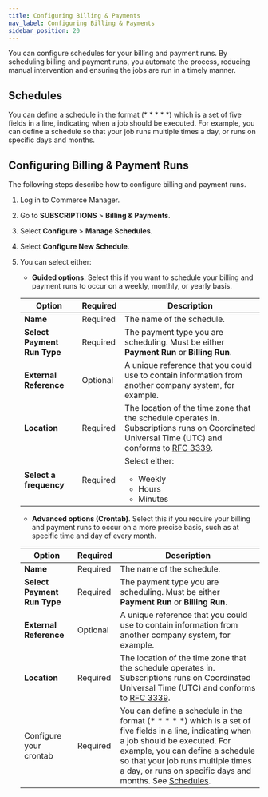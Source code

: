 ```yaml
---
title: Configuring Billing & Payments
nav_label: Configuring Billing & Payments
sidebar_position: 20
---
```


You can configure schedules for your billing and payment runs. By scheduling billing and payment runs, you automate the process, reducing manual intervention and ensuring the jobs are run in a timely manner. 

## Schedules



You can define a schedule in the format (* * * * *) which is a set of five fields in a line, indicating when a job should be executed. For example, you can define a schedule so that your job runs multiple times a day, or runs on specific days and months.

## Configuring Billing & Payment Runs

The following steps describe how to configure billing and payment runs.

1. Log in to Commerce Manager.
2. Go to **SUBSCRIPTIONS** > **Billing & Payments**. 
3. Select **Configure** > **Manage Schedules**.
4. Select **Configure New Schedule**.
5. You can select either:

    - **Guided options**. Select this if you want to schedule your billing and payment runs to  occur on a weekly, monthly, or yearly basis.

     | Option                      | Required | Description                                                                                                                                                                             |
     |-----------------------------|----------|-----------------------------------------------------------------------------------------------------------------------------------------------------------------------------------------|
     | **Name**                    | Required | The name of the schedule.                                                                                                                                                               |
     | **Select Payment Run Type** | Required | The payment type you are scheduling. Must be either **Payment Run** or **Billing Run**.                                                                                                 |
     | **External Reference**      | Optional | A unique reference that you could use to contain information from another company system, for example.                                                                                  |
     | **Location**                | Required | The location of the time zone that the schedule operates in. Subscriptions runs on Coordinated Universal Time (UTC) and conforms to [RFC 3339](https://www.rfc-editor.org/rfc/rfc3339). |
     | **Select a frequency**      | Required | Select either:<ul><li>Weekly</li><li>Hours</li><li>Minutes</li></ul>                                                                                                                    |

    - **Advanced options (Crontab)**. Select this if you require your billing and payment runs to occur on a more precise basis, such as at specific time and day of every month.

     | Option                      | Required | Description                                                                                                                                                                                                                                                                                 |
     |-----------------------------|----------|---------------------------------------------------------------------------------------------------------------------------------------------------------------------------------------------------------------------------------------------------------------------------------------------|
     | **Name**                    | Required | The name of the schedule.                                                                                                                                                                                                                                                                   |
     | **Select Payment Run Type** | Required | The payment type you are scheduling. Must be either **Payment Run** or **Billing Run**.                                                                                                                                                                                                     |
     | **External Reference**      | Optional | A unique reference that you could use to contain information from another company system, for example.                                                                                                                                                                                      |
     | **Location**                | Required | The location of the time zone that the schedule operates in. Subscriptions runs on Coordinated Universal Time (UTC) and conforms to [RFC 3339](https://www.rfc-editor.org/rfc/rfc3339).                                                                                                     |
     | Configure your crontab      | Required | You can define a schedule in the format (* * * * *) which is a set of five fields in a line, indicating when a job should be executed. For example, you can define a schedule so that your job runs multiple times a day, or runs on specific days and months. See [Schedules](#schedules). |



